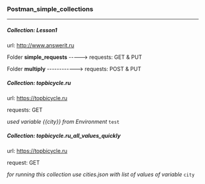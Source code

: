 ### Postman_simple_collections ###
***
##### Collection: Lesson1 ##### 

url: http://www.answerit.ru
      
Folder **simple_requests** -----> requests: GET & PUT  
  
Folder **multiply** ------------> requests: POST & PUT
  
##### Collection: topbicycle.ru #####

url: https://topbicycle.ru
  
requests: GET

*used variable {{city}} from Environment* `test`
  
##### Collection: topbicycle.ru_all_values_quickly #####

url: https://topbicycle.ru
  
request: GET

*for running this collection use cities.json with list of values of variable* `city`    
